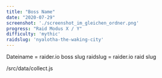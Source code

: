 ```yaml
---
title: "Boss Name"
date: "2020-07-29"
screenshot: './screenshot_im_gleichen_ordner.png'
progress: "Raid Modus X / Y"
difficulty: 'mythic'
raidslug: 'nyalotha-the-waking-city'
---
```


Dateiname = raider.io boss slug
raidslug = raider.io raid slug

/src/data/collect.js